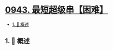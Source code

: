 # [0943. 最短超级串【困难】](https://github.com/Tdahuyou/TNotes.leetcode/tree/main/notes/0943.%20%E6%9C%80%E7%9F%AD%E8%B6%85%E7%BA%A7%E4%B8%B2%E3%80%90%E5%9B%B0%E9%9A%BE%E3%80%91)

<!-- region:toc -->

- [1. 📝 概述](#1--概述)

<!-- endregion:toc -->

## 1. 📝 概述
